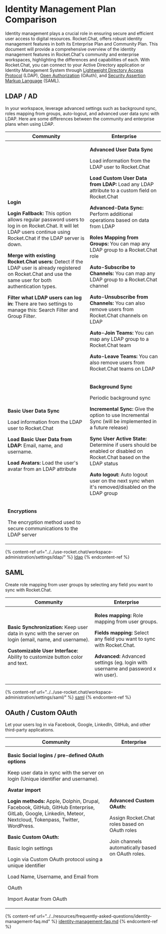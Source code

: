 # Identity Management Plan Comparison

Identity management plays a crucial role in ensuring secure and efficient user access to digital resources. Rocket.Chat, offers robust identity management features in both its Enterprise Plan and Community Plan. This document will provide a comprehensive overview of the identity management features in Rocket.Chat's community and enterprise workspaces, highlighting the differences and capabilities of each. With Rocket.Chat, you can connect to your Active Directory application or Identity Management System through [Lightweight Directory Access Protocol](../../use-rocket.chat/workspace-administration/settings/ldap/) (LDAP), [Open Authorization](../../use-rocket.chat/workspace-administration/settings/oauth/) (OAuth), and [Security Assertion Markup Language](../../use-rocket.chat/workspace-administration/settings/saml/) (SAML).

## **LDAP / AD**  <a href="#ldap3" id="ldap3"></a>

In your workspace, leverage advanced settings such as background sync, roles mapping from groups, auto-logout, and advanced user data sync with LDAP. Here are some differences between the community and enterprise plans when using LDAP.

| Community                                                                                                                                                                                                                                                                                                                                                                                                                                                                                                                                                                                | Enterprise                                                                                                                                                                                                                                                                                                                                                                                                                                                                                                                                                                                                                                                                                                                                                                                                                                                              |
| ---------------------------------------------------------------------------------------------------------------------------------------------------------------------------------------------------------------------------------------------------------------------------------------------------------------------------------------------------------------------------------------------------------------------------------------------------------------------------------------------------------------------------------------------------------------------------------------- | ----------------------------------------------------------------------------------------------------------------------------------------------------------------------------------------------------------------------------------------------------------------------------------------------------------------------------------------------------------------------------------------------------------------------------------------------------------------------------------------------------------------------------------------------------------------------------------------------------------------------------------------------------------------------------------------------------------------------------------------------------------------------------------------------------------------------------------------------------------------------- |
| <p><strong>Login</strong></p><p></p><p><strong>Login Fallback:</strong> This option allows regular password users to log in on Rocket.Chat. It will let LDAP users continue using Rocket.Chat if the LDAP server is down.</p><p><strong>Merge with existing Rocket.Chat users:</strong> Detect if the LDAP user is already registered on Rocket.Chat and use the same user for both authentication types.</p><p><strong>Filter what LDAP users can log in:</strong> There are two settings to manage this: Search Filter and Group Filter.</p><p></p><p></p><p></p><p></p><p></p><p></p> | <p></p><p><strong>Advanced User Data Sync</strong></p><p></p><p>Load information from the LDAP user to Rocket.Chat</p><p><strong>Load Custom User Data from LDAP:</strong> Load any LDAP attribute to a custom field on Rocket.Chat</p><p><strong>Advanced-Data Sync:</strong> Perform additional operations based on data from LDAP</p><p><strong>Roles Mapping from Groups:</strong> You can map any LDAP group to a Rocket.Chat role</p><p><strong>Auto-Subscribe to Channels:</strong> You can map any LDAP group to a Rocket.Chat channel</p><p><strong>Auto-Unsubscribe from Channels:</strong> You can also remove users from Rocket.Chat channels on LDAP</p><p><strong>Auto-Join Teams:</strong> You can map any LDAP group to a Rocket.Chat team</p><p><strong>Auto-Leave Teams:</strong> You can also remove users from Rocket.Chat teams on LDAP</p><p></p> |
| <p><strong>Basic User Data Sync</strong></p><p></p><p>Load information from the LDAP user to Rocket.Chat</p><p></p><p><strong>Load Basic User Data from LDAP:</strong> Email, name, and username.</p><p></p><p><strong>Load Avatars:</strong> Load the user's avatar from an LDAP attribute</p>                                                                                                                                                                                                                                                                                          | <p><strong>Background Sync</strong></p><p></p><p>Periodic background sync</p><p></p><p><strong>Incremental Sync:</strong> Give the option to use Incremental Sync (will be implemented in a future release)</p><p></p><p><strong>Sync User Active State:</strong> Determine if users should be enabled or disabled on Rocket.Chat based on the LDAP status</p><p><strong>Auto logout:</strong> Auto logout user on the next sync when it's removed/disabled on the LDAP group</p>                                                                                                                                                                                                                                                                                                                                                                                       |
| <p><strong>Encryptions</strong></p><p></p><p>The encryption method used to secure communications to the LDAP server</p>                                                                                                                                                                                                                                                                                                                                                                                                                                                                  |                                                                                                                                                                                                                                                                                                                                                                                                                                                                                                                                                                                                                                                                                                                                                                                                                                                                         |

{% content-ref url="../../use-rocket.chat/workspace-administration/settings/ldap/" %}
[ldap](../../use-rocket.chat/workspace-administration/settings/ldap/)
{% endcontent-ref %}

## **SAML** <a href="#saml3" id="saml3"></a>

Create role mapping from user groups by selecting any field you want to sync with Rocket.Chat.

| Community                                                                                                                                                                                                                          | Enterprise                                                                                                                                                                                                                                                                           |
| ---------------------------------------------------------------------------------------------------------------------------------------------------------------------------------------------------------------------------------- | ------------------------------------------------------------------------------------------------------------------------------------------------------------------------------------------------------------------------------------------------------------------------------------ |
| <p><strong>Basic Synchronization:</strong> Keep user data in sync with the server on login (email, name, and username).</p><p></p><p><strong>Customizable User Interface:</strong> Ability to customize button color and text.</p> | <p><strong>Roles mapping:</strong> Role mapping from user groups.</p><p></p><p><strong>Fields mapping:</strong> Select any field you want to sync with Rocket.Chat.</p><p></p><p><strong>Advanced:</strong> Advanced settings (eg. login with username and password x win user).</p> |

{% content-ref url="../../use-rocket.chat/workspace-administration/settings/saml/" %}
[saml](../../use-rocket.chat/workspace-administration/settings/saml/)
{% endcontent-ref %}

## **OAuth / Custom OAuth** <a href="#oauth3" id="oauth3"></a>

Let your users log in via Facebook, Google, LinkedIn, GitHub, and other third-party applications.&#x20;

| Community                                                                                                                                                                                                                                                                                                                                                                                                                                                                                                                                                                                                                      | Enterprise                                                                                                                                                 |
| ------------------------------------------------------------------------------------------------------------------------------------------------------------------------------------------------------------------------------------------------------------------------------------------------------------------------------------------------------------------------------------------------------------------------------------------------------------------------------------------------------------------------------------------------------------------------------------------------------------------------------ | ---------------------------------------------------------------------------------------------------------------------------------------------------------- |
| <p><strong>Basic Social logins / pre-defined OAuth options</strong></p><p> Keep user data in sync with the server on login (Unique identifier and username).</p><p></p><p><strong>Avatar import</strong></p><p><strong>Login methods:</strong> Apple, Dolphin, Drupal, Facebook, GitHub, GitHub Enterprise, GitLab, Google, Linkedin, Meteor, Nextcloud, Tokenpass, Twitter, WordPress.</p><p></p><p><strong>Basic Custom OAuth:</strong> </p><p>Basic login settings</p><p>Login via Custom OAuth protocol using a unique identifier</p><p>Load Name, Username, and Email from</p><p>OAuth</p><p>Import Avatar from OAuth</p> | <p><strong>Advanced Custom OAuth:</strong></p><p>Assign Rocket.Chat roles based on OAuth roles</p><p>Join channels automatically based on OAuth roles.</p> |

{% content-ref url="../../resources/frequently-asked-questions/identity-management-faq.md" %}
[identity-management-faq.md](../../resources/frequently-asked-questions/identity-management-faq.md)
{% endcontent-ref %}
